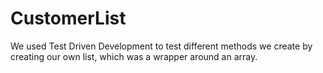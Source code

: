 # CustomerList

We used Test Driven Development to test different methods we create by creating our own list, which was a wrapper around an array.
